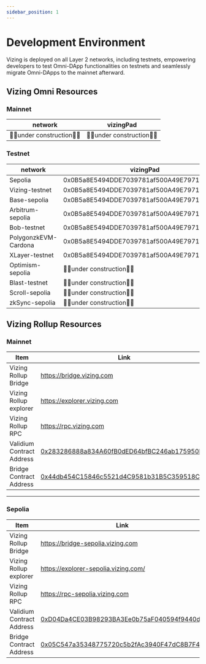 ```yaml
---
sidebar_position: 1
---
```

# Development Environment

Vizing is deployed on all Layer 2 networks, including testnets, empowering developers to test Omni-DApp functionalities on testnets and seamlessly migrate Omni-DApps to the mainnet afterward.

## Vizing Omni Resources
### Mainnet
| network | vizingPad |
| ---- | ---- |
| 🚧🚧under construction🚧🚧 | 🚧🚧under construction🚧🚧 |
### Testnet
| network | vizingPad |
| ---- | ---- |
| Sepolia | 0x0B5a8E5494DDE7039781af500A49E7971AE07a6b |
| Vizing-testnet | 0x0B5a8E5494DDE7039781af500A49E7971AE07a6b |
| Base-sepolia | 0x0B5a8E5494DDE7039781af500A49E7971AE07a6b |
| Arbitrum-sepolia | 0x0B5a8E5494DDE7039781af500A49E7971AE07a6b |
| Bob-testnet | 0x0B5a8E5494DDE7039781af500A49E7971AE07a6b |
| PolygonzkEVM-Cardona | 0x0B5a8E5494DDE7039781af500A49E7971AE07a6b |
| XLayer-testnet | 0x0B5a8E5494DDE7039781af500A49E7971AE07a6b |
| Optimism-sepolia | 🚧🚧under construction🚧🚧 |
| Blast-testnet | 🚧🚧under construction🚧🚧 |
| Scroll-sepolia | 🚧🚧under construction🚧🚧 |
| zkSync-sepolia | 🚧🚧under construction🚧🚧 |

## Vizing Rollup Resources

### Mainnet
| Item | Link |
| ---- | ---- |
| Vizing Rollup Bridge | https://bridge.vizing.com |
| Vizing  Rollup explorer | https://explorer.vizing.com |
| Vizing  Rollup RPC | https://rpc.vizing.com |
|  Validium Contract Address | [0x283286888a834A60fB0dED64bfBC246ab175950b](https://etherscan.io/address/0x283286888a834A60fB0dED64bfBC246ab175950b) |
| Bridge Contract Address | [0x44db454C15846c5521d4C9581b31B5C359518C73](https://etherscan.io/address/0x44db454C15846c5521d4C9581b31B5C359518C73) |

---
### Sepolia 
| Item | Link |
| ---- | ---- |
| Vizing Rollup Bridge | https://bridge-sepolia.vizing.com |
| Vizing  Rollup explorer | https://explorer-sepolia.vizing.com/ |
| Vizing  Rollup RPC | https://rpc-sepolia.vizing.com |
|  Validium Contract Address | [0xD04Da4CE03B98293BA3Ee0b75aF040594f9440dE](https://sepolia.etherscan.io/address/0xD04Da4CE03B98293BA3Ee0b75aF040594f9440dE) |
| Bridge Contract Address | [0x05C547a35348775720c5b2fAc3940F47dC8B7F4e](https://sepolia.etherscan.io/address/0x05C547a35348775720c5b2fAc3940F47dC8B7F4e) |

